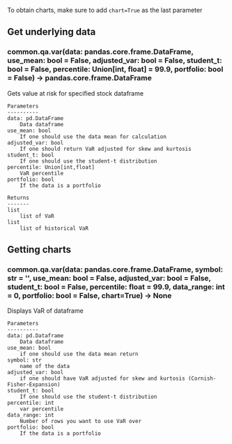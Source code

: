 To obtain charts, make sure to add `chart=True` as the last parameter

## Get underlying data 
### common.qa.var(data: pandas.core.frame.DataFrame, use_mean: bool = False, adjusted_var: bool = False, student_t: bool = False, percentile: Union[int, float] = 99.9, portfolio: bool = False) -> pandas.core.frame.DataFrame

Gets value at risk for specified stock dataframe

    Parameters
    ----------
    data: pd.DataFrame
        Data dataframe
    use_mean: bool
        If one should use the data mean for calculation
    adjusted_var: bool
        If one should return VaR adjusted for skew and kurtosis
    student_t: bool
        If one should use the student-t distribution
    percentile: Union[int,float]
        VaR percentile
    portfolio: bool
        If the data is a portfolio

    Returns
    -------
    list
        list of VaR
    list
        list of historical VaR

## Getting charts 
### common.qa.var(data: pandas.core.frame.DataFrame, symbol: str = '', use_mean: bool = False, adjusted_var: bool = False, student_t: bool = False, percentile: float = 99.9, data_range: int = 0, portfolio: bool = False, chart=True) -> None

Displays VaR of dataframe

    Parameters
    ----------
    data: pd.Dataframe
        Data dataframe
    use_mean: bool
        if one should use the data mean return
    symbol: str
        name of the data
    adjusted_var: bool
        if one should have VaR adjusted for skew and kurtosis (Cornish-Fisher-Expansion)
    student_t: bool
        If one should use the student-t distribution
    percentile: int
        var percentile
    data_range: int
        Number of rows you want to use VaR over
    portfolio: bool
        If the data is a portfolio
